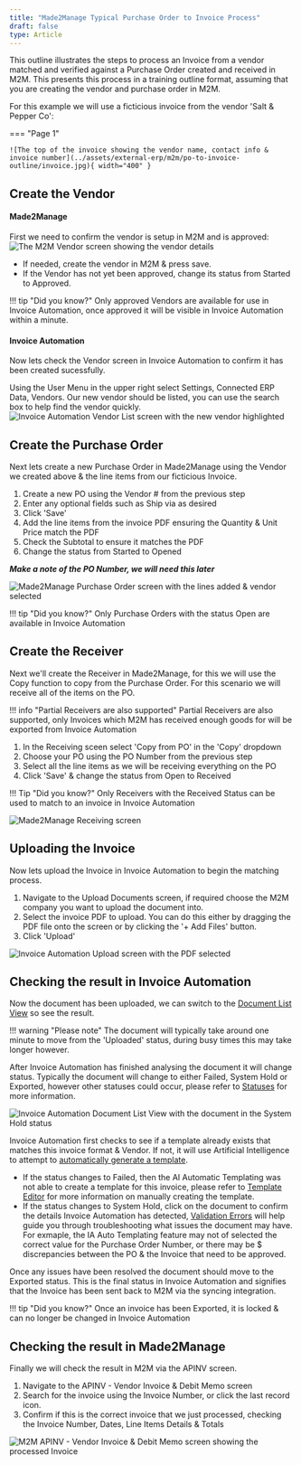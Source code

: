 ```yaml
---
title: "Made2Manage Typical Purchase Order to Invoice Process"
draft: false
type: Article
---
```



This outline illustrates the steps to process an Invoice from a vendor matched and verified against a Purchase Order created and received in M2M.  This presents this process in a training outline format, assuming that you are creating the vendor and purchase order in M2M.

For this example we will use a ficticious invoice from the vendor 'Salt & Pepper Co':

=== "Page 1"

	![The top of the invoice showing the vendor name, contact info & invoice number](../assets/external-erp/m2m/po-to-invoice-outline/invoice.jpg){ width="400" }

## Create the Vendor

#### Made2Manage

First we need to confirm the vendor is setup in M2M and is approved:
![The M2M Vendor screen showing the vendor details](../assets/external-erp/m2m/po-to-invoice-outline/m2m-vendor.jpg)

- If needed, create the vendor in M2M & press save.
- If the Vendor has not yet been approved, change its status from Started to Approved.

!!! tip "Did you know?"
	Only approved Vendors are available for use in Invoice Automation, once approved it will be visible in Invoice Automation within a minute.


#### Invoice Automation

Now lets check the Vendor screen in Invoice Automation to confirm it has been created sucessfully.

Using the User Menu in the upper right select Settings, Connected ERP Data, Vendors. Our new vendor should be listed, you can use the search box to help find the vendor quickly.
![Invoice Automation Vendor List screen with the new vendor highlighted](../assets/external-erp/m2m/po-to-invoice-outline/ia-vendor.jpg)

## Create the Purchase Order

Next lets create a new Purchase Order in Made2Manage using the Vendor we created above & the line items from our ficticious Invoice.

1. Create a new PO using the Vendor # from the previous step
1. Enter any optional fields such as Ship via as desired
1. Click 'Save'
1. Add the line items from the invoice PDF ensuring the Quantity & Unit Price match the PDF
1. Check the Subtotal to ensure it matches the PDF
1. Change the status from Started to Opened

***Make a note of the PO Number, we will need this later***

![Made2Manage Purchase Order screen with the lines added & vendor selected](../assets/external-erp/m2m/po-to-invoice-outline/m2m-po.jpg)

!!! tip "Did you know?"
	Only Purchase Orders with the status Open are available in Invoice Automation

## Create the Receiver

Next we'll create the Receiver in Made2Manage, for this we will use the Copy function to copy from the Purchase Order. For this scenario we will receive all of the items on the PO.

!!! info "Partial Receivers are also supported"
	Partial Receivers are also supported, only Invoices which M2M has received enough goods for will be exported from Invoice Automation

1. In the Receiving sceen select 'Copy from PO' in the 'Copy' dropdown
1. Choose your PO using the PO Number from the previous step
1. Select all the line items as we will be receiving everything on the PO
1. Click 'Save' & change the status from Open to Received

!!! Tip "Did you know?"
	Only Receivers with the Received Status can be used to match to an invoice in Invoice Automation

![Made2Manage Receiving screen](../assets/external-erp/m2m/po-to-invoice-outline/m2m-receiving.jpg)

## Uploading the Invoice

Now lets upload the Invoice in Invoice Automation to begin the matching process. 

1. Navigate to the Upload Documents screen, if required choose the M2M company you want to upload the document into.
1. Select the invoice PDF to upload. You can do this either by dragging the PDF file onto the screen or by clicking the '+ Add Files' button.
1. Click 'Upload'

![Invoice Automation Upload screen with the PDF selected](../assets/external-erp/m2m/po-to-invoice-outline/ia-upload.jpg)

## Checking the result in Invoice Automation

Now the document has been uploaded, we can switch to the [Document List View](../../features/document-list-view/contents.md) so see the result.

!!! warning "Please note"
	The document will typically take around one minute to move from the 'Uploaded' status, during busy times this may take longer however.

After Invoice Automation has finished analysing the document it will change status. Typically the document will change to either Failed, System Hold or Exported, however other statuses could occur, please refer to [Statuses](../../features/document-status.md) for more information.

![Invoice Automation Document List View with the document in the System Hold status](../assets/external-erp/m2m/po-to-invoice-outline/ia-system-hold.jpg)

Invoice Automation first checks to see if a template already exists that matches this invoice format & Vendor. If not, it will use Artificial Intelligence to attempt to [automatically generate a template](../../features/automatic-templating.md). 

- If the status changes to Failed, then the AI Automatic Templating was not able to create a template for this invoice, please refer to [Template Editor](../../features/template-editor/contents.md) for more information on manually creating the template.
- If the status changes to System Hold, click on the document to confirm the details Invoice Automation has detected, [Validation Errors](../../features/document-validation-errors.md) will help guide you through troubleshooting what issues the document may have. For exmaple, the IA Auto Templating feature may not of selected the correct value for the Purchase Order Number, or there may be $ discrepancies between the PO & the Invoice that need to be approved.

Once any issues have been resolved the document should move to the Exported status. This is the final status in Invoice Automation and signifies that the Invoice has been sent back to M2M via the syncing integration.

!!! tip "Did you know?"
	Once an invoice has been Exported, it is locked & can no longer be changed in Invoice Automation


## Checking the result in Made2Manage

Finally we will check the result in M2M via the APINV screen.

1. Navigate to the APINV - Vendor Invoice & Debit Memo screen
1. Search for the invoice using the Invoice Number, or click the last record icon.
1. Confirm if this is the correct invoice that we just processed, checking the Invoice Number, Dates, Line Items Details & Totals

![M2M APINV - Vendor Invoice & Debit Memo screen showing the processed Invoice](../assets/external-erp/m2m/po-to-invoice-outline/m2m-debit-memo.jpg)



